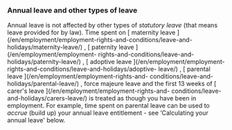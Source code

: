 ###  Annual leave and other types of leave

Annual leave is not affected by other types of _statutory leave_ (that means
leave provided for by law). Time spent on [ maternity leave
](/en/employment/employment-rights-and-conditions/leave-and-
holidays/maternity-leave/) , [ paternity leave ](/en/employment/employment-
rights-and-conditions/leave-and-holidays/paternity-leave/) , [ adoptive leave
](/en/employment/employment-rights-and-conditions/leave-and-holidays/adoptive-
leave/) , [ parental leave ](/en/employment/employment-rights-and-
conditions/leave-and-holidays/parental-leave/) , force majeure leave and the
first 13 weeks of [ carer's leave ](/en/employment/employment-rights-and-
conditions/leave-and-holidays/carers-leave/) is treated as though you have
been in employment. For example, time spent on parental leave can be used to
_accrue_ (build up) your annual leave entitlement - see ‘Calculating your
annual leave' below.
